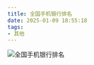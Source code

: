 ```yaml
---
title: 全国手机银行排名
date: 2025-01-09 18:55:18
tags:
- 其他 
---
```


![全国手机银行排名](/pic/工作/全国手机银行排名/全国手机银行排名.png)